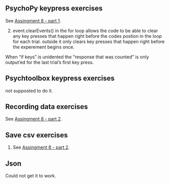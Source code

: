 ## PsychoPy keypress exercises
See [Assingment 8 - part 1](https://github.com/Nomesy/Comp-psy/blob/main/Assignment%208/Assignment%208%20-%20part%201.py).

2. event.clearEvents() in the for loop allows the code to be able to clear any key presses that happen right before the codes postion in the loop for each trial. outside it only clears key presses that happen right before the experement begins once.

When “if keys” is unidented the “response that was counted” is only output’ed for the last trial’s first key press.

## Psychtoolbox keypress exercises
not supposted to do it.


## Recording data exercises
See [Assingment 8 - part 2](https://github.com/Nomesy/Comp-psy/blob/main/Assignment%208/Assignment%208%20-%20part%202.py).

## Save csv exercises
1. See [Assingment 8 - part 2](https://github.com/Nomesy/Comp-psy/blob/main/Assignment%208/Assignment%208%20-%20part%202.py).

## Json
Could not get it to work.
